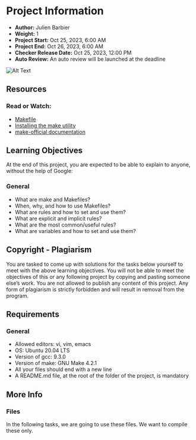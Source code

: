 # Project Information

- **Author:** Julien Barbier
- **Weight:** 1
- **Project Start:** Oct 25, 2023, 6:00 AM
- **Project End:** Oct 26, 2023, 6:00 AM
- **Checker Release Date:** Oct 25, 2023, 12:00 PM
- **Auto Review:** An auto review will be launched at the deadline

![Alt Text](https://s3.amazonaws.com/intranet-projects-files/holbertonschool-low_level_programming/273/giphy-2.gif)

## Resources

### Read or Watch:

- [Makefile](link-to-makefile)
- [Installing the make utility](link-to-make-installation-guide)
- [make-official documentation](link-to-make-official-docs)

## Learning Objectives

At the end of this project, you are expected to be able to explain to anyone, without the help of Google:

### General

- What are make and Makefiles?
- When, why, and how to use Makefiles?
- What are rules and how to set and use them?
- What are explicit and implicit rules?
- What are the most common/useful rules?
- What are variables and how to set and use them?

## Copyright - Plagiarism

You are tasked to come up with solutions for the tasks below yourself to meet with the above learning objectives. You will not be able to meet the objectives of this or any following project by copying and pasting someone else’s work. You are not allowed to publish any content of this project. Any form of plagiarism is strictly forbidden and will result in removal from the program.

## Requirements

### General

- Allowed editors: vi, vim, emacs
- OS: Ubuntu 20.04 LTS
- Version of gcc: 9.3.0
- Version of make: GNU Make 4.2.1
- All your files should end with a new line
- A README.md file, at the root of the folder of the project, is mandatory

## More Info

### Files

In the following tasks, we are going to use these files. We want to compile these only.

